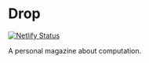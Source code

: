 # Drop

[![Netlify Status](https://api.netlify.com/api/v1/badges/f3c68612-9d83-462a-a62f-76aee4682c1b/deploy-status)](https://app.netlify.com/sites/rooidrop/deploys)

A personal magazine about computation.